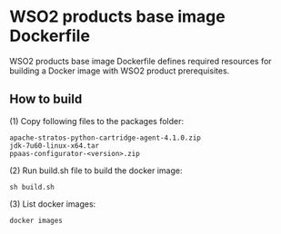 # WSO2 products base image Dockerfile

WSO2 products base image Dockerfile defines required resources for building a Docker image with WSO2 product prerequisites.

## How to build

(1) Copy following files to the packages folder:
```
apache-stratos-python-cartridge-agent-4.1.0.zip
jdk-7u60-linux-x64.tar
ppaas-configurator-<version>.zip
```

(2)  Run build.sh file to build the docker image:
```
sh build.sh
```

(3) List docker images:
```
docker images
```